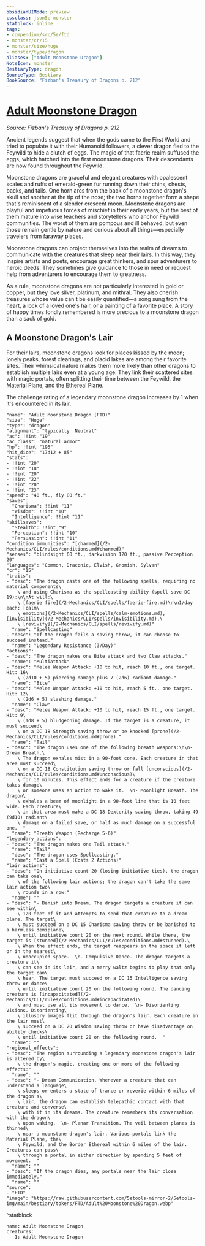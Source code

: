 ```yaml
---
obsidianUIMode: preview
cssclass: json5e-monster
statblock: inline
tags:
- compendium/src/5e/ftd
- monster/cr/15
- monster/size/huge
- monster/type/dragon
aliases: ["Adult Moonstone Dragon"]
NoteIcon: monster
BestiaryType: dragon
SourceType: Bestiary
BookSource: "Fizban's Treasury of Dragons p. 212"
---
```

# [Adult Moonstone Dragon](2-Mechanics/CLI/bestiary/dragon/adult-moonstone-dragon-ftd.md)
*Source: Fizban's Treasury of Dragons p. 212*  

Ancient legends suggest that when the gods came to the First World and tried to populate it with their Humanoid followers, a clever dragon fled to the Feywild to hide a clutch of eggs. The magic of that faerie realm suffused the eggs, which hatched into the first moonstone dragons. Their descendants are now found throughout the Feywild.

Moonstone dragons are graceful and elegant creatures with opalescent scales and ruffs of emerald-green fur running down their chins, chests, backs, and tails. One horn arcs from the back of a moonstone dragon's skull and another at the tip of the nose; the two horns together form a shape that's reminiscent of a slender crescent moon. Moonstone dragons are playful and impetuous forces of mischief in their early years, but the best of them mature into wise teachers and storytellers who anchor Feywild communities. The worst of them are pompous and ill behaved, but even those remain gentle by nature and curious about all things—especially travelers from faraway places.

Moonstone dragons can project themselves into the realm of dreams to communicate with the creatures that sleep near their lairs. In this way, they inspire artists and poets, encourage great thinkers, and spur adventurers to heroic deeds. They sometimes give guidance to those in need or request help from adventurers to encourage them to greatness.

As a rule, moonstone dragons are not particularly interested in gold or copper, but they love silver, platinum, and mithral. They also cherish treasures whose value can't be easily quantified—a song sung from the heart, a lock of a loved one's hair, or a painting of a favorite place. A story of happy times fondly remembered is more precious to a moonstone dragon than a sack of gold.

## A Moonstone Dragon's Lair

For their lairs, moonstone dragons look for places kissed by the moon; lonely peaks, forest clearings, and placid lakes are among their favorite sites. Their whimsical nature makes them more likely than other dragons to establish multiple lairs even at a young age. They link their scattered sites with magic portals, often splitting their time between the Feywild, the Material Plane, and the Ethereal Plane.

The challenge rating of a legendary moonstone dragon increases by 1 when it's encountered in its lair.

```statblock
"name": "Adult Moonstone Dragon (FTD)"
"size": "Huge"
"type": "dragon"
"alignment": "typically  Neutral"
"ac": !!int "19"
"ac_class": "natural armor"
"hp": !!int "195"
"hit_dice": "17d12 + 85"
"stats":
- !!int "20"
- !!int "18"
- !!int "20"
- !!int "22"
- !!int "20"
- !!int "23"
"speed": "40 ft., fly 80 ft."
"saves":
  "Charisma": !!int "11"
  "Wisdom": !!int "10"
  "Intelligence": !!int "11"
"skillsaves":
  "Stealth": !!int "9"
  "Perception": !!int "10"
  "Persuasion": !!int "11"
"condition_immunities": "[charmed](/2-Mechanics/CLI/rules/conditions.md#charmed)"
"senses": "blindsight 60 ft., darkvision 120 ft., passive Perception 20"
"languages": "Common, Draconic, Elvish, Gnomish, Sylvan"
"cr": "15"
"traits":
- "desc": "The dragon casts one of the following spells, requiring no material components\
    \ and using Charisma as the spellcasting ability (spell save DC 19):\n\nAt will:\
    \ [faerie fire](/2-Mechanics/CLI/spells/faerie-fire.md)\n\n1/day each: [calm\
    \ emotions](/2-Mechanics/CLI/spells/calm-emotions.md), [invisibility](/2-Mechanics/CLI/spells/invisibility.md),\
    \ [revivify](/2-Mechanics/CLI/spells/revivify.md)"
  "name": "Spellcasting"
- "desc": "If the dragon fails a saving throw, it can choose to succeed instead."
  "name": "Legendary Resistance (3/Day)"
"actions":
- "desc": "The dragon makes one Bite attack and two Claw attacks."
  "name": "Multiattack"
- "desc": "Melee Weapon Attack: +10 to hit, reach 10 ft., one target. Hit: 16\
    \ (2d10 + 5) piercing damage plus 7 (2d6) radiant damage."
  "name": "Bite"
- "desc": "Melee Weapon Attack: +10 to hit, reach 5 ft., one target. Hit: 12\
    \ (2d6 + 5) slashing damage."
  "name": "Claw"
- "desc": "Melee Weapon Attack: +10 to hit, reach 15 ft., one target. Hit: 9\
    \ (1d8 + 5) bludgeoning damage. If the target is a creature, it must succeed\
    \ on a DC 18 Strength saving throw or be knocked [prone](/2-Mechanics/CLI/rules/conditions.md#prone)."
  "name": "Tail"
- "desc": "The dragon uses one of the following breath weapons:\n\n- Dream Breath.\
    \ The dragon exhales mist in a 90-foot cone. Each creature in that area must succeed\
    \ on a DC 18 Constitution saving throw or fall [unconscious](/2-Mechanics/CLI/rules/conditions.md#unconscious)\
    \ for 10 minutes. This effect ends for a creature if the creature takes damage\
    \ or someone uses an action to wake it.  \n- Moonlight Breath. The dragon\
    \ exhales a beam of moonlight in a 90-foot line that is 10 feet wide. Each creature\
    \ in that area must make a DC 18 Dexterity saving throw, taking 49 (9d10) radiant\
    \ damage on a failed save, or half as much damage on a successful one.  "
  "name": "Breath Weapon (Recharge 5-6)"
"legendary_actions":
- "desc": "The dragon makes one Tail attack."
  "name": "Tail"
- "desc": "The dragon uses Spellcasting."
  "name": "Cast a Spell (Costs 2 Actions)"
"lair_actions":
- "desc": "On initiative count 20 (losing initiative ties), the dragon can take one\
    \ of the following lair actions; the dragon can't take the same lair action two\
    \ rounds in a row:"
  "name": ""
- "desc": "- Banish into Dream. The dragon targets a creature it can see within\
    \ 120 feet of it and attempts to send that creature to a dream plane. The target\
    \ must succeed on a DC 15 Charisma saving throw or be banished to a harmless demiplane\
    \ until initiative count 20 on the next round. While there, the target is [stunned](/2-Mechanics/CLI/rules/conditions.md#stunned).\
    \ When the effect ends, the target reappears in the space it left or in the nearest\
    \ unoccupied space.  \n- Compulsive Dance. The dragon targets a creature it\
    \ can see in its lair, and a merry waltz begins to play that only the target can\
    \ hear. The target must succeed on a DC 15 Intelligence saving throw or dance\
    \ until initiative count 20 on the following round. The dancing creature is [incapacitated](/2-Mechanics/CLI/rules/conditions.md#incapacitated)\
    \ and must use all its movement to dance.  \n- Disorienting Visions. Disorienting\
    \ illusory images flit through the dragon's lair. Each creature in the lair must\
    \ succeed on a DC 20 Wisdom saving throw or have disadvantage on ability checks\
    \ until initiative count 20 on the following round.  "
  "name": ""
"regional_effects":
- "desc": "The region surrounding a legendary moonstone dragon's lair is altered by\
    \ the dragon's magic, creating one or more of the following effects:"
  "name": ""
- "desc": "- Dream Communication. Whenever a creature that can understand a language\
    \ sleeps or enters a state of trance or reverie within 6 miles of the dragon's\
    \ lair, the dragon can establish telepathic contact with that creature and converse\
    \ with it in its dreams. The creature remembers its conversation with the dragon\
    \ upon waking.  \n- Planar Transition. The veil between planes is thinned\
    \ near a moonstone dragon's lair. Various portals link the Material Plane, the\
    \ Feywild, and the Border Ethereal within 6 miles of the lair. Creatures can pass\
    \ through a portal in either direction by spending 5 feet of movement.  "
  "name": ""
- "desc": "If the dragon dies, any portals near the lair close immediately."
  "name": ""
"source":
- "FTD"
"image": "https://raw.githubusercontent.com/5etools-mirror-2/5etools-img/main/bestiary/tokens/FTD/Adult%20Moonstone%20Dragon.webp"
```
^statblock

```encounter-table
name: Adult Moonstone Dragon
creatures:
 - 1: Adult Moonstone Dragon
```